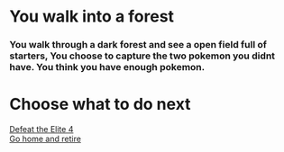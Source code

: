 # You walk into a forest
### You walk through a dark forest and see a open field full of starters, You choose to capture the two pokemon you didnt have. You think you have enough pokemon.
# Choose what to do next
[Defeat the Elite 4](champion.md)    
[Go home and retire](professor.md)  